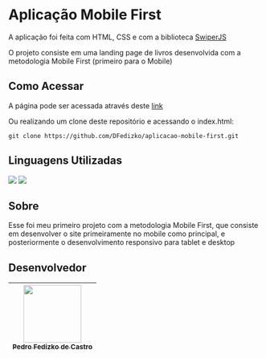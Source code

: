 <h1>Aplicação Mobile First</h1>

A aplicação foi feita com HTML, CSS e com a biblioteca [SwiperJS](https://swiperjs.com/)

O projeto consiste em uma landing page de livros desenvolvida com a metodologia Mobile First (primeiro para o Mobile)

<h2>Como Acessar</h2>

A página pode ser acessada através deste [link](https://aplicacao-mobile-first.vercel.app/)

Ou realizando um clone deste repositório e acessando o index.html:
```
git clone https://github.com/DFedizko/aplicacao-mobile-first.git
```

<h2>Linguagens Utilizadas</h2>
<div>
  <img src="https://img.shields.io/badge/HTML-239120?style=for-the-badge&logo=html5&logoColor=white">
  <img src="https://img.shields.io/badge/CSS-239120?&style=for-the-badge&logo=css3&logoColor=white">
</div>

<h2>Sobre</h2>

Esse foi meu primeiro projeto com a metodologia Mobile First, que consiste em desenvolver o site primeiramente no mobile como principal, e posteriormente o desenvolvimento responsivo para tablet e desktop

<h2>Desenvolvedor</h2>


| [<img loading="lazy" src="https://avatars.githubusercontent.com/u/74017914?v=4" width=115><br><sub>Pedro Fedizko de Castro</sub>](https://github.com/DFedizko) |
| :---: |


